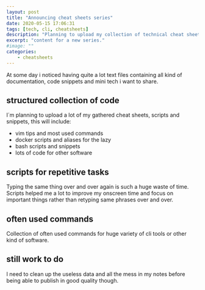 ```yaml
---
layout: post
title: "Announcing cheat sheets series"
date: 2020-05-15 17:06:31
tags: [tech, cli, cheatsheets]
description: "Planning to upload my collection of technical cheat sheets"
excerpt: "content for a new series."
#image: ""
categories:
    - cheatsheets
---
```


At some day i noticed having quite a lot text files containing all kind of documentation, code snippets and mini tech i want to share.

## structured collection of code

I´m planning to upload a lot of my gathered cheat sheets, scripts and snippets, this will include:

-   vim tips and most used commands
-   docker scripts and aliases for the lazy
-   bash scripts and snippets
-   lots of code for other software

## scripts for repetitive tasks

Typing the same thing over and over again is such a huge waste of time. Scripts helped me a lot to improve my onscreen time and focus on important things rather than retyping same phrases over and over.

## often used commands

Collection of often used commands for huge variety of cli tools or other kind of software.

## still work to do

I need to clean up the useless data and all the mess in my notes before being able to publish in good quality though.
